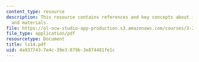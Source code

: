 ```yaml
---
content_type: resource
description: This resource contains references and key concepts about ionic crystals
  and materials.
file: https://ol-ocw-studio-app-production.s3.amazonaws.com/courses/3-21-kinetic-processes-in-materials-spring-2006/4a9377437e4c39e3879b3e874481fe1c_ls14.pdf
file_type: application/pdf
resourcetype: Document
title: ls14.pdf
uid: 4a937743-7e4c-39e3-879b-3e874481fe1c
---
```

